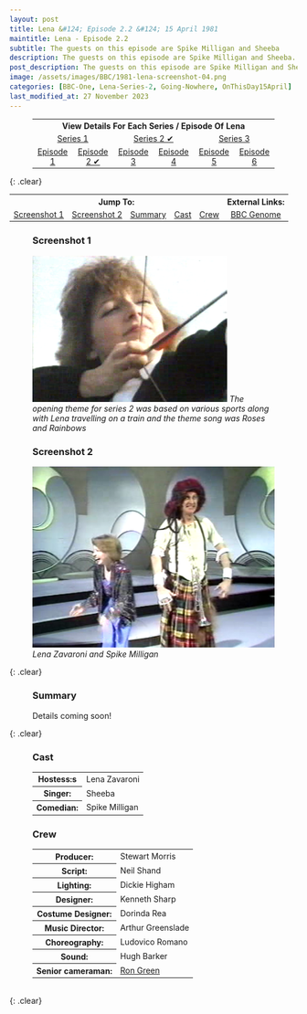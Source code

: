 ```yaml
---
layout: post
title: Lena &#124; Episode 2.2 &#124; 15 April 1981
maintitle: Lena - Episode 2.2
subtitle: The guests on this episode are Spike Milligan and Sheeba
description: The guests on this episode are Spike Milligan and Sheeba.
post_description: The guests on this episode are Spike Milligan and Sheeba.
image: /assets/images/BBC/1981-lena-screenshot-04.png
categories: [BBC-One, Lena-Series-2, Going-Nowhere, OnThisDay15April]
last_modified_at: 27 November 2023
---
```


<figure class="fig3">
<table style="text-align:center;">
<tr><th colspan="6">View Details For Each Series / Episode Of Lena</th></tr>

<tr><td colspan="2" style="width:25%;"><a href="/1980-04-23-lena">Series 1</a></td><td colspan="2" style="width:25%;"><a href="/1981-04-08-lena">Series 2 &#x2714;</a></td><td colspan="2" style="width:25%;"><a href="/1982-05-25-lena">Series 3</a></td></tr>

<tr><td style="width:16.66%;"><a href="/1981-04-08-lena">Episode 1</a></td><td style="width:16.66%;"><a href="/1981-04-15-lena">Episode 2 &#x2714;</a></td><td style="width:16.66%;"><a href="/1981-04-22-lena">Episode 3</a></td><td style="width:16.66%;"><a href="/1981-04-29-lena">Episode 4</a></td><td style="width:16.66%;"><a href="/1981-05-06-lena">Episode 5</a></td><td style="width:16.66%;"><a href="/1981-05-13-lena">Episode 6</a></td></tr>
</table>
</figure>

{: .clear}

<table>
<tr align="center">
<th colspan="5">Jump To:</th>
<th colspan="2">External Links:</th>
</tr>
<tr align="center">
<td><a href="#screenshot-1">Screenshot 1</a></td>
<td><a href="#screenshot-2">Screenshot 2</a></td>
<td><a href="#summary">Summary</a></td>
<td><a href="#cast">Cast</a></td>
<td><a href="#crew">Crew</a></td>
<td><a class="external-link" href="https://genome.ch.bbc.co.uk/schedules/bbcone/london/1981-04-15#at-20.30">BBC Genome</a></td>
</tr>
</table>

<figure class="fig1">
<h3 id="screenshot-1">Screenshot 1</h3>
<img src="/assets/images/BBC/1981-lena-screenshot-04.png" class="full-width">
<cite>The opening theme for series 2 was based on various sports along with Lena travelling on a train and the theme song was Roses and Rainbows</cite>
</figure>

<figure class="fig2">
<h3 id="screenshot-2">Screenshot 2</h3>
<img src="/assets/images/BBC/1981-lena-screenshot-05.png" class="full-width">
<cite>Lena Zavaroni and Spike Milligan</cite>
</figure>

{: .clear}

<figure class="fig3">
<h3 id="summary">Summary</h3>
<p>Details coming soon!</p>
</figure>

{: .clear}

<figure class="fig1">
<h3 id="cast">Cast</h3>
<table>
<tr><th>Hostess:s</th><td>Lena Zavaroni</td></tr>
<tr><th>Singer:</th><td>Sheeba</td></tr>
<tr><th>Comedian:</th><td>Spike Milligan</td></tr>
</table>
</figure>

<figure class="fig2">
<h3 id="crew">Crew</h3>
<table>
<tr><th>Producer:</th><td>Stewart Morris</td></tr>
<tr><th>Script:</th><td>Neil Shand</td></tr>
<tr><th>Lighting:</th><td>Dickie Higham</td></tr>
<tr><th>Designer:</th><td>Kenneth Sharp</td></tr>
<tr><th>Costume Designer:</th><td>Dorinda Rea</td></tr>
<tr><th>Music Director:</th><td>Arthur Greenslade</td></tr>
<tr><th>Choreography:</th><td>Ludovico Romano</td></tr>
<tr><th>Sound:</th><td>Hugh Barker</td></tr>
<tr><th>Senior cameraman:</th><td><a class="external-link" href="http://www.tech-ops.co.uk/page157.html?fbclid=IwAR26gT36F2b5D687s4ABdXLCQlyWbKpTaFAkC_w0IjBKiDPq1QFfABrSWwI">Ron Green</a></td></tr>
</table>
</figure>

<br />{: .clear}

